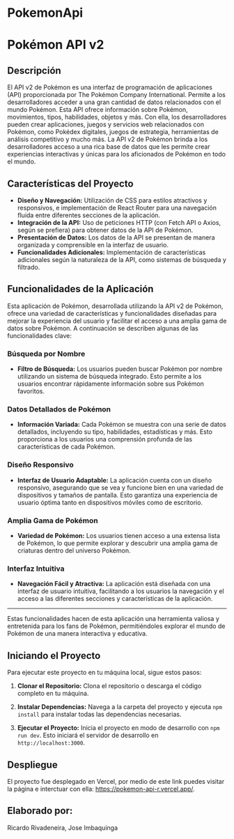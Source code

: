 # PokemonApi

# Pokémon API v2

## Descripción

El API v2 de Pokémon es una interfaz de programación de aplicaciones (API) proporcionada por The Pokémon Company International. Permite a los desarrolladores acceder a una gran cantidad de datos relacionados con el mundo Pokémon. Esta API ofrece información sobre Pokémon, movimientos, tipos, habilidades, objetos y más. Con ella, los desarrolladores pueden crear aplicaciones, juegos y servicios web relacionados con Pokémon, como Pokédex digitales, juegos de estrategia, herramientas de análisis competitivo y mucho más. La API v2 de Pokémon brinda a los desarrolladores acceso a una rica base de datos que les permite crear experiencias interactivas y únicas para los aficionados de Pokémon en todo el mundo.

## Características del Proyecto

- **Diseño y Navegación:** Utilización de CSS para estilos atractivos y responsivos, e implementación de React Router para una navegación fluida entre diferentes secciones de la aplicación.
- **Integración de la API:** Uso de peticiones HTTP (con Fetch API o Axios, según se prefiera) para obtener datos de la API de Pokémon.
- **Presentación de Datos:** Los datos de la API se presentan de manera organizada y comprensible en la interfaz de usuario.
- **Funcionalidades Adicionales:** Implementación de características adicionales según la naturaleza de la API, como sistemas de búsqueda y filtrado.

## Funcionalidades de la Aplicación

Esta aplicación de Pokémon, desarrollada utilizando la API v2 de Pokémon, ofrece una variedad de características y funcionalidades diseñadas para mejorar la experiencia del usuario y facilitar el acceso a una amplia gama de datos sobre Pokémon. A continuación se describen algunas de las funcionalidades clave:

### Búsqueda por Nombre
- **Filtro de Búsqueda:** Los usuarios pueden buscar Pokémon por nombre utilizando un sistema de búsqueda integrado. Esto permite a los usuarios encontrar rápidamente información sobre sus Pokémon favoritos.

### Datos Detallados de Pokémon
- **Información Variada:** Cada Pokémon se muestra con una serie de datos detallados, incluyendo su tipo, habilidades, estadísticas y más. Esto proporciona a los usuarios una comprensión profunda de las características de cada Pokémon.

### Diseño Responsivo
- **Interfaz de Usuario Adaptable:** La aplicación cuenta con un diseño responsivo, asegurando que se vea y funcione bien en una variedad de dispositivos y tamaños de pantalla. Esto garantiza una experiencia de usuario óptima tanto en dispositivos móviles como de escritorio.

### Amplia Gama de Pokémon
- **Variedad de Pokémon:** Los usuarios tienen acceso a una extensa lista de Pokémon, lo que permite explorar y descubrir una amplia gama de criaturas dentro del universo Pokémon.

### Interfaz Intuitiva
- **Navegación Fácil y Atractiva:** La aplicación está diseñada con una interfaz de usuario intuitiva, facilitando a los usuarios la navegación y el acceso a las diferentes secciones y características de la aplicación.

---

Estas funcionalidades hacen de esta aplicación una herramienta valiosa y entretenida para los fans de Pokémon, permitiéndoles explorar el mundo de Pokémon de una manera interactiva y educativa.


## Iniciando el Proyecto

Para ejecutar este proyecto en tu máquina local, sigue estos pasos:

1. **Clonar el Repositorio:**
   Clona el repositorio o descarga el código completo en tu máquina.


2. **Instalar Dependencias:**
Navega a la carpeta del proyecto y ejecuta `npm install` para instalar todas las dependencias necesarias.


3. **Ejecutar el Proyecto:**
Inicia el proyecto en modo de desarrollo con `npm run dev`. Esto iniciará el servidor de desarrollo en `http://localhost:3000`.

## Despliegue

El proyecto fue desplegado en Vercel, por medio de este link puedes visitar la página e interctuar con ella: https://pokemon-api-r.vercel.app/.

## Elaborado por:
Ricardo Rivadeneira, Jose Imbaquinga


